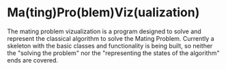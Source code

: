 # Ma(ting)Pro(blem)Viz(ualization)
The mating problem vizualization is a program designed to solve and represent the classical algorithm to solve the Mating Problem. Currently a skeleton with the basic classes and functionality is being built, so neither the "solving the problem" nor the "representing the states of the algorithm" ends are covered.
